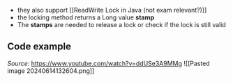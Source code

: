 - they also support [[ReadWrite Lock in Java (not exam relevant?)]]
- the locking method returns a Long value **stamp**
- The **stamps** are needed to release a lock or check if the lock is still valid

## Code example
*Source:* https://www.youtube.com/watch?v=ddUSe3A9MMg
![[Pasted image 20240614132604.png]]